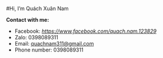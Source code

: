 #Hi, I’m Quách Xuân Nam

**Contact with me:**
* Facebook: _<https://www.facebook.com/quach.nam.123829>_
* Zalo: 0398089311
* Email: quachnam311@gmail.com
* Phone number: 0398089311


